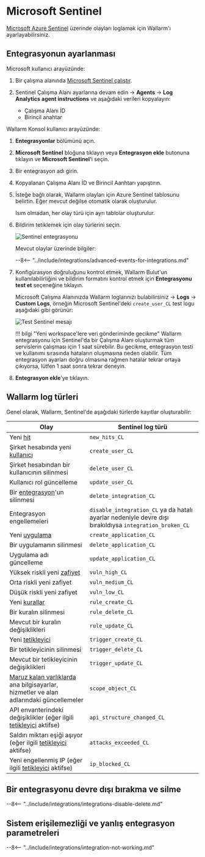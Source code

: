 # Microsoft Sentinel

[Microsoft Azure Sentinel](https://azure.microsoft.com/en-au/products/microsoft-sentinel/) üzerinde olayları loglamak için Wallarm'ı ayarlayabilirsiniz. 

## Entegrasyonun ayarlanması

Microsoft kullanıcı arayüzünde:

1. Bir çalışma alanında [Microsoft Sentinel çalıştır](https://learn.microsoft.com/en-us/azure/sentinel/quickstart-onboard#enable-microsoft-sentinel-).
1. Sentinel Çalışma Alanı ayarlarına devam edin → **Agents** → **Log Analytics agent instructions** ve aşağıdaki verileri kopyalayın:

    * Çalışma Alanı İD
    * Birincil anahtar

Wallarm Konsol kullanıcı arayüzünde:

1. **Entegrasyonlar** bölümünü açın.
1. **Microsoft Sentinel** bloğuna tıklayın veya **Entegrasyon ekle** butonuna tıklayın ve **Microsoft Sentinel**'i seçin.
1. Bir entegrasyon adı girin.
1. Kopyalanan Çalışma Alanı İD ve Birincil Aanhtarı yapıştırın.
1. İsteğe bağlı olarak, Wallarm olayları için Azure Sentinel tablosunu belirtin. Eğer mevcut değilse otomatik olarak oluşturulur.

    Isım olmadan, her olay türü için ayrı tablolar oluşturulur.
1. Bildirim tetiklemek için olay türlerini seçin. 

    ![Sentinel entegrasyonu](../../../images/user-guides/settings/integrations/add-sentinel-integration.png)

    Mevcut olaylar üzerinde bilgiler:

    --8<-- "../include/integrations/advanced-events-for-integrations.md"

1. Konfigürasyon doğruluğunu kontrol etmek, Wallarm Bulut'un kullanılabilirliğini ve bildirim formatını kontrol etmek için **Entegrasyonu test et** seçeneğine tıklayın.

    Microsoft Çalışma Alanınızda Wallarm loglarınızı bulabilirsiniz → **Logs** → **Custom Logs**, örneğin Microsoft Sentinel'deki `create_user_CL` test logu aşağıdaki gibi görünür:

    ![Test Sentinel mesajı](../../../images/user-guides/settings/integrations/test-sentinel-new-vuln.png)

    !!! bilgi "Yeni workspace'lere veri gönderiminde gecikme"
        Wallarm entegrasyonu için Sentinel'da bir Çalışma Alanı oluşturmak tüm servislerin çalışması için 1 saat sürebilir. Bu gecikme, entegrasyon testi ve kullanımı sırasında hataların oluşmasına neden olabilir. Tüm entegrasyon ayarları doğru olmasına rağmen hatalar tekrar ortaya çıkıyorsa, lütfen 1 saat sonra tekrar deneyin.

1. **Entegrasyon ekle**'ye tıklayın.

## Wallarm log türleri

Genel olarak, Wallarm, Sentinel'de aşağıdaki türlerde kayıtlar oluşturabilir:

| Olay | Sentinel log türü |
| ----- | ----------------- |
| Yeni [hit](../../../glossary-en.md#hit) | `new_hits_CL` |
| Şirket hesabında yeni [kullanıcı](../../../user-guides/settings/users.md) | `create_user_CL` |
| Şirket hesabından bir kullanıcının silinmesi | `delete_user_CL` |
| Kullanıcı rol güncelleme | `update_user_CL` |
| Bir [entegrasyon](integrations-intro.md)'un silinmesi | `delete_integration_CL` |
| Entegrasyon engellemeleri | `disable_integration_CL` ya da hatalı ayarlar nedeniyle devre dışı bırakıldıysa `integration_broken_CL` |
| Yeni [uygulama](../../../user-guides/settings/applications.md) | `create_application_CL` |
| Bir uygulamanın silinmesi | `delete_application_CL` |
| Uygulama adı güncelleme | `update_application_CL` |
| Yüksek riskli yeni [zafiyet](../../../glossary-en.md#vulnerability) | `vuln_high_CL` |
| Orta riskli yeni zafiyet | `vuln_medium_CL` |
| Düşük riskli yeni zafiyet | `vuln_low_CL` |
| Yeni [kurallar](../../../user-guides/rules/intro.md) | `rule_create_CL` |
| Bir kuralın silinmesi | `rule_delete_CL` |
| Mevcut bir kuralın değişiklikleri | `rule_update_CL` |
| Yeni [tetikleyici](../../../user-guides/triggers/triggers.md) | `trigger_create_CL` |
| Bir tetikleyicinin silinmesi | `trigger_delete_CL` |
| Mevcut bir tetikleyicinin değişiklikleri | `trigger_update_CL` |
| [Maruz kalan varlıklarda](../../scanner.md) ana bilgisayarlar, hizmetler ve alan adlarındaki güncellemeler | `scope_object_CL` |
| API envanterindeki değişiklikler (eğer ilgili [tetikleyici](../../triggers/triggers.md) aktifse) | `api_structure_changed_CL` |
| Saldırı miktarı eşiği aşıyor (eğer ilgili [tetikleyici](../../triggers/triggers.md) aktifse) | `attacks_exceeded_CL` |
| Yeni engellenmiş IP (eğer ilgili [tetikleyici](../../triggers/triggers.md) aktifse) | `ip_blocked_CL` |

## Bir entegrasyonu devre dışı bırakma ve silme 

--8<-- "../include/integrations/integrations-disable-delete.md"

## Sistem erişilemezliği ve yanlış entegrasyon parametreleri

--8<-- "../include/integrations/integration-not-working.md"